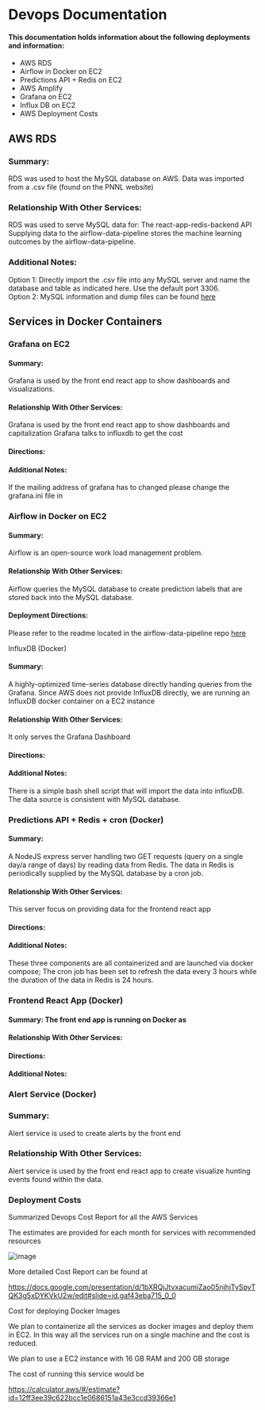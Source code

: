 # Devops Documentation

#### This documentation holds information about the following deployments and information:

* AWS RDS
* Airflow in Docker on EC2
* Predictions API + Redis on EC2
* AWS Amplify
* Grafana on EC2
* Influx DB on EC2
* AWS Deployment Costs

## AWS RDS
### Summary: 
RDS was used to host the MySQL database on AWS. Data was imported from a .csv file (found on the PNNL website)

### Relationship With Other Services: 
RDS was used to serve MySQL data for:
The react-app-redis-backend API
Supplying data to the airflow-data-pipeline
stores the machine learning outcomes by the airflow-data-pipeline.


### Additional Notes: 
Option 1: Directly import the .csv file into any MySQL server and name the database and table as indicated here. Use the default port 3306.  
Option 2: MySQL information and dump files can be found [here](https://github.com/PNNL-Project/mysql-files) 

## Services in Docker Containers

### Grafana on EC2
#### Summary: 
Grafana is used by the front end react app to show dashboards and visualizations. 

#### Relationship With Other Services:

Grafana is used by the front end react app to show dashboards and capitalization
Grafana talks to influxdb to get the cost
#### Directions:

#### Additional Notes:
If the mailing address of grafana has to changed please change the grafana.ini file in <grafana-docker-link>

### Airflow in Docker on EC2
#### Summary:
Airflow is an open-source work load management problem.

#### Relationship With Other Services:
Airflow queries the MySQL database to create prediction labels that are stored back into the MySQL database.

#### Deployment Directions:
Please refer to the readme located in the  airflow-data-pipeline repo [here](https://github.com/PNNL-Project/airflow-data-pipeline/blob/master/airflow/Readme.md)

InfluxDB (Docker)
#### Summary: 
A highly-optimized time-series database directly handing queries from the Grafana. Since AWS does not provide InfluxDB directly, we are running an InfluxDB docker container on a EC2 instance
#### Relationship With Other Services: 
It only serves the Grafana Dashboard
#### Directions:
#### Additional Notes: 
There is a simple bash shell script that will import the data into influxDB. The data source is consistent with MySQL database.

### Predictions API + Redis + cron (Docker)
#### Summary: 
A NodeJS express server handling two GET requests (query on a single day/a range of days) by reading data from Redis. The data in Redis is periodically supplied by the MySQL database by a cron job.
#### Relationship With Other Services: 
This server focus on providing data for the frontend react app
#### Directions:
#### Additional Notes: 
These three components are all containerized and are launched via docker compose; The cron job has been set to refresh the data every 3 hours while the duration of the data in Redis is 24 hours.

### Frontend React App (Docker)
#### Summary: The front end app is running on Docker as
#### Relationship With Other Services:
#### Directions:
#### Additional Notes:


### Alert Service (Docker)
### Summary: 
Alert service is used to create alerts by the front end
### Relationship With Other Services: 
Alert service is used by the front end react app to create visualize hunting events found within the data.


### Deployment Costs

Summarized Devops Cost Report for all the AWS Services

The estimates are provided for each month for services with recommended resources


![image](https://user-images.githubusercontent.com/56701482/115756361-222b7180-a36c-11eb-8498-6cccbbfb0a23.png)




More detailed Cost Report can be found at 

https://docs.google.com/presentation/d/1bXRQjJtvxacumiZao05njhjTySpyTQK3g5xDYKVkU2w/edit#slide=id.gaf43eba715_0_0







Cost for deploying Docker Images


We plan to containerize all the services as docker images and deploy them in EC2. In this way all the services run on a single machine and the cost is reduced.

We plan to use a EC2 instance with 16 GB RAM and 200 GB storage

The cost of running this service would be 

https://calculator.aws/#/estimate?id=12ff3ee39c622bcc1e0686151a43e3ccd39366e1


 
